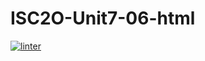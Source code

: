 # ISC2O-Unit7-06-html
 [![linter](https://github.com/Samuel-Webster-Is-Da-Best/ISC2O-Unit7-06-html/workflows/linter/badge.svg)](https://github.com/marketplace/actions/super-linter)
